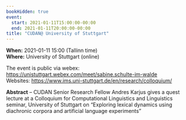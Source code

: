 ```yaml
---
bookHidden: true
event:
  start: 2021-01-11T15:00:00-00:00
  end: 2021-01-11T20:00:00-00:00
title: "CUDAN@ University of Stuttgart"
---
```


**When:** 2021-01-11 15:00 (Tallinn time)  
**Where:** University of Stuttgart (online)  

The event is public via webex: https://unistuttgart.webex.com/meet/sabine.schulte-im-walde  
Websites: https://www.ims.uni-stuttgart.de/en/research/colloquium/ 

<!--more-->
**Abstract** – CUDAN Senior Research Fellow Andres Karjus gives a quest lecture at a Colloquium for Computational Linguistics and Linguistics seminar, University of Stuttgart on “Exploring lexical dynamics using diachronic corpora and artificial language experiments”
